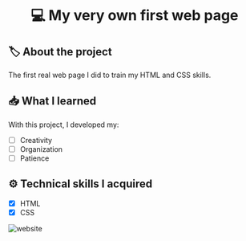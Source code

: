 <h1 align="center"> 💻 <strong>My very own first web page</strong> </h1>

## 🏷️ **About the project**
The first real web page I did to train my HTML and CSS skills.

## 📥 **What I learned**
With this project, I developed my:
- [ ] Creativity
- [ ] Organization
- [ ] Patience

## ⚙️ **Technical skills I acquired**
- [x] HTML
- [x] CSS

![website](https://github.com/user-attachments/assets/c5e11c6d-015b-41aa-8760-d7c2b1358686)
